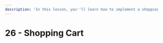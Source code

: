 ```yaml
---
description: 'In this lesson, you''ll learn how to implement a shopping cart with Firebase.'
---
```


# 26 - Shopping Cart



